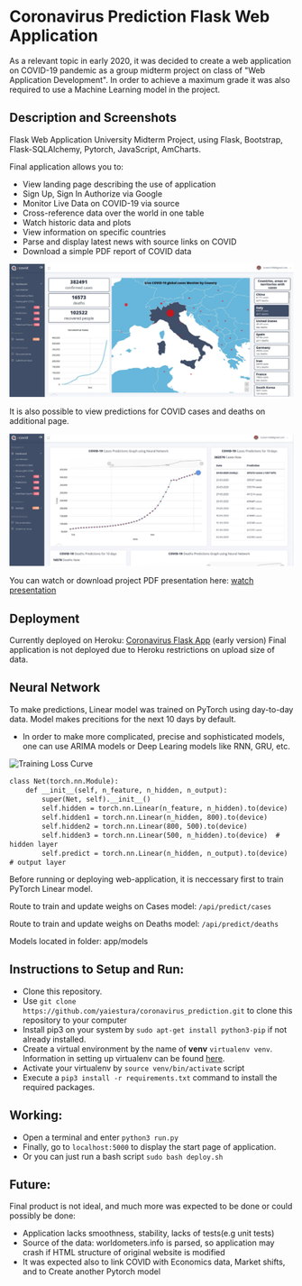 # Coronavirus Prediction Flask Web Application

As a relevant topic in early 2020, it was decided to create a web application on COVID-19 pandemic as a group midterm project on class of "Web Application Development". In order to achieve a maximum grade it was also required to use a Machine Learning model in the project.

## Description and Screenshots

Flask Web Application University Midterm Project, using Flask, Bootstrap, Flask-SQLAlchemy, Pytorch, JavaScript, AmCharts.

Final application allows you to:

- View landing page describing the use of application
- Sign Up, Sign In Authorize via Google
- Monitor Live Data on COVID-19 via source
- Cross-reference data over the world in one table
- Watch historic data and plots
- View information on specific countries
- Parse and display latest news with source links on COVID
- Download a simple PDF report of COVID data

![Dashboard Screenshot](screen_dashboard.png)

It is also possible to view predictions for COVID cases and deaths on additional page.

![Dashboard Screenshot](screen_predictions.png)

You can watch or download project PDF presentation here: [watch presentation](presentation.pdf)

## Deployment

Currently deployed on Heroku: [Coronavirus Flask App](https://coronavirus-prediction-hse.herokuapp.com/) (early version)
Final application is not deployed due to Heroku restrictions on upload size of data.

## Neural Network

To make predictions, Linear model was trained on PyTorch using day-to-day data. Model makes precitions for the next 10 days by default.

- In order to make more complicated, precise and sophisticated models, one can use ARIMA models or Deep Learing models like RNN, GRU, etc.

![Training Loss Curve](curve.gif)

```
class Net(torch.nn.Module):
    def __init__(self, n_feature, n_hidden, n_output):
        super(Net, self).__init__()
        self.hidden = torch.nn.Linear(n_feature, n_hidden).to(device)
        self.hidden1 = torch.nn.Linear(n_hidden, 800).to(device)
        self.hidden2 = torch.nn.Linear(800, 500).to(device)
        self.hidden3 = torch.nn.Linear(500, n_hidden).to(device)  # hidden layer
        self.predict = torch.nn.Linear(n_hidden, n_output).to(device)   # output layer
```
Before running or deploying web-application, it is neccessary first to train PyTorch Linear model.

Route to train and update weighs on Cases model: `/api/predict/cases`

Route to train and update weighs on Deaths model: `/api/predict/deaths`

Models located in folder: app/models

## Instructions to Setup and Run:

* Clone this repository.
* Use `git clone https://github.com/yaiestura/coronavirus_prediction.git` to clone this repository  to your computer
* Install pip3 on your system by `sudo apt-get install python3-pip` if not already installed.
* Create a virtual environment by the name of **venv** `virtualenv venv`. Information in setting up virtualenv can be found [here](https://docs.python-guide.org/dev/virtualenvs/ "Pipenv & Virtual Environments").
* Activate your virtualenv by `source venv/bin/activate` script
* Execute a `pip3 install -r requirements.txt` command to install the required packages.

## Working:

* Open a terminal and enter `python3 run.py`
* Finally, go to `localhost:5000` to display the start page of application.
* Or you can just run a bash script `sudo bash deploy.sh`

## Future:

Final product is not ideal, and much more was expected to be done or could possibly be done:

- Application lacks smoothness, stability, lacks of tests(e.g unit tests)
- Source of the data: <a>worldometers.info</a> is parsed, so application may crash if HTML structure of original website is modified
- It was expected also to link COVID with Economics data, Market shifts, and to Create another Pytorch model
